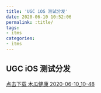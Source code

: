 ```yaml
---
title: 'UGC iOS 测试分发'
date: 2020-06-10 10:52:06
permalink: :title/
tags:
- itms
categories:
- itms
---
```


## UGC iOS 测试分发

[点击下载 木瓜健康 2020-06-10_10-48](itms-services:///?action=download-manifest&url=https%3A%2F%2Fduxze-apk.oss-cn-beijing.aliyuncs.com%2Fpapaya%2Fios%2Fitms%2Fmanifest%2Fmanifest2020-06-10_10-48.plist)